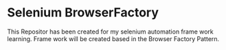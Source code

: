 # Selenium BrowserFactory 
This Repositor has been created for my selenium automation frame work learning. Frame work will be created based in the Browser Factory Pattern. 

